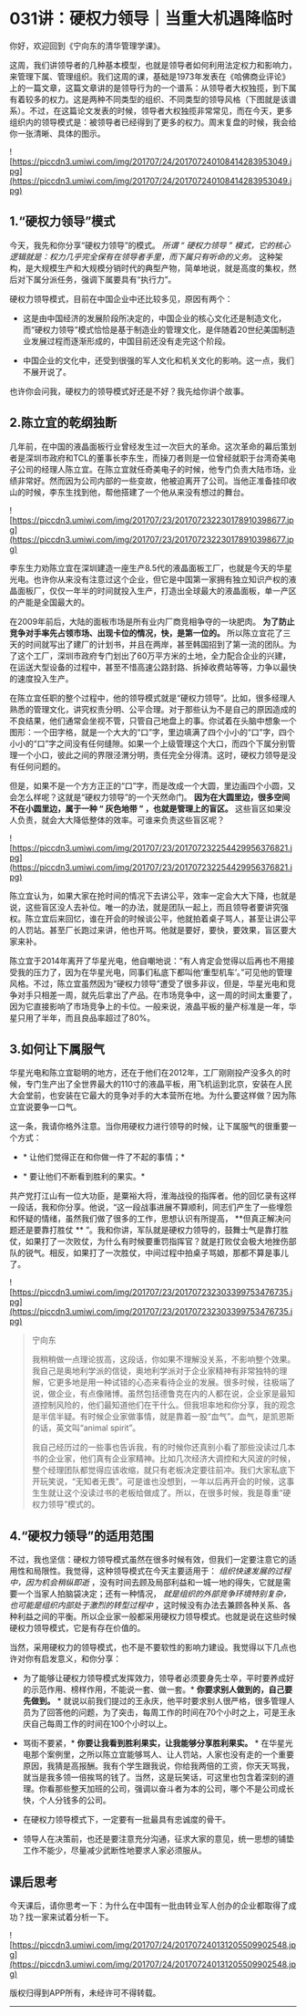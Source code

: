 # 031讲：硬权力领导｜当重大机遇降临时

你好，欢迎回到《宁向东的清华管理学课》。

这周，我们讲领导者的几种基本模型，也就是领导者如何利用法定权力和影响力，来管理下属、管理组织。我们这周的课，基础是1973年发表在《哈佛商业评论》上的一篇文章，这篇文章讲的是领导行为的一个谱系：从领导者大权独揽，到下属有着较多的权力。这是两种不同类型的组织、不同类型的领导风格（下图就是该谱系）。不过，在这篇论文发表的时候，领导者大权独揽非常常见，而在今天，更多组织内的领导模式是：被领导者已经得到了更多的权力。周末复盘的时候，我会给你一张清晰、具体的图示。

![https://piccdn3.umiwi.com/img/201707/24/201707240108414283953049.jpg](https://piccdn3.umiwi.com/img/201707/24/201707240108414283953049.jpg)

## 1.“硬权力领导”模式

今天，我先和你分享“硬权力领导”的模式。 *所谓 “ 硬权力领导 ” 模式，它的核心逻辑就是：权力几乎完全保有在领导者手里，而下属只有听命的义务。* 这种架构，是大规模生产和大规模分销时代的典型产物，简单地说，就是高度的集权，然后对下属分派任务，强调下属要具有“执行力”。

硬权力领导模式，目前在中国企业中还比较多见，原因有两个：

* 这是由中国经济的发展阶段所决定的，中国企业的核心文化还是制造文化，而“硬权力领导”模式恰恰是基于制造业的管理文化，是伴随着20世纪美国制造业发展过程而逐渐形成的，中国目前还没有走完这个阶段。

* 中国企业的文化中，还受到很强的军人文化和机关文化的影响。这一点，我们不展开说了。

也许你会问我，硬权力的领导模式好还是不好？我先给你讲个故事。

## 2.陈立宜的乾纲独断

几年前，在中国的液晶面板行业曾经发生过一次巨大的革命。这次革命的幕后策划者是深圳市政府和TCL的董事长李东生，而操刀者则是一位曾经就职于台湾奇美电子公司的经理人陈立宜。在陈立宜就任奇美电子的时候，他专门负责大陆市场，业绩非常好。然而因为公司内部的一些变故，他被迫离开了公司。当他正准备挂印收山的时候，李东生找到他，帮他搭建了一个他从来没有想过的舞台。

![https://piccdn3.umiwi.com/img/201707/23/201707232230178910398677.jpg](https://piccdn3.umiwi.com/img/201707/23/201707232230178910398677.jpg)

李东生力劝陈立宜在深圳建造一座生产8.5代的液晶面板工厂，也就是今天的华星光电。也许你从来没有注意过这个企业，但它是中国第一家拥有独立知识产权的液晶面板厂，仅仅一年半的时间就投入生产，打造出全球最大的液晶面板，单一产区的产能是全国最大的。

在2009年前后，大陆的面板市场是所有业内厂商竞相争夺的一块肥肉。 **为了防止竞争对手率先占领市场、出现卡位的情况，快，是第一位的。** 所以陈立宜花了三天的时间就写出了建厂的计划书，并且在两岸，甚至韩国招到了第一流的团队。为了这个工厂，深圳市政府专门划出了60万平方米的土地，全力配合企业的兴建，在运送大型设备的过程中，甚至不惜高速公路封路、拆掉收费站等等，力争以最快的速度投入生产。

在陈立宜任职的整个过程中，他的领导模式就是“硬权力领导”。比如，很多经理人熟悉的管理文化，讲究权责分明、公平合理。对于那些认为不是自己的原因造成的不良结果，他们通常会坐视不管，只管自己地盘上的事。你试着在头脑中想象一个图形：一个田字格，就是一个大大的“口”字，里边填满了四个小小的“口”字，四个小小的“口”字之间没有任何缝隙。如果一个上级管理这个大口，而四个下属分别管理一个小口，彼此之间的界限泾渭分明，责任完全分得清。这时，硬权力领导是没有任何问题的。

但是，如果不是一个方方正正的“口”字，而是改成一个大圆，里边画四个小圆，又会怎么样呢？这就是“硬权力领导”的一个天然命门。 **因为在大圆里边，很多空间不在小圆里边，属于一种 “ 灰色地带 ” ，也就是管理上的盲区。** 这些盲区如果没人负责，就会大大降低整体的效率。可谁来负责这些盲区呢？

![https://piccdn3.umiwi.com/img/201707/23/201707232254429956376821.jpg](https://piccdn3.umiwi.com/img/201707/23/201707232254429956376821.jpg)

陈立宜认为，如果大家在抢时间的情况下去讲公平，效率一定会大大下降，也就是说，这些盲区没人去补位。唯一的办法，就是团队一起上，而且领导者要讲究强权。陈立宜后来回忆，谁在开会的时候谈公平，他就拍着桌子骂人，甚至让讲公平的人罚站。甚至厂长跑过来讲，他也开骂。他就是要好，要快，要效果，盲区要大家来补。

陈立宜于2014年离开了华星光电，他自嘲地说：“有人肯定会觉得以后再也不用接受我的压力了，因为在华星光电，同事们私底下都叫他‘重型机车’。”可见他的管理风格。不过，陈立宜虽然因为“硬权力领导”遭受了很多非议，但是，华星光电和竞争对手只相差一周，就先后拿出了产品。在市场竞争中，这一周的时间太重要了，因为它直接影响了市场竞争上的卡位。一般来说，液晶平板的量产标准是一年，华星只用了半年，而且良品率超过了80%。

## 3.如何让下属服气

华星光电和陈立宜聪明的地方，还在于他们在2012年，工厂刚刚投产没多久的时候，专门生产出了全世界最大的110寸的液晶平板，用飞机运到北京，安装在人民大会堂前，也安装在它最大的竞争对手的大本营所在地。为什么要这样做？因为陈立宜说要争一口气。

这一条，我请你格外注意。当你用硬权力进行领导的时候，让下属服气的很重要一个方式：

* * 让他们觉得正在和你做一件了不起的事情；* 

* * 要让他们不断看到胜利的果实。* 

共产党打江山有一位大功臣，是粟裕大将，淮海战役的指挥者。他的回忆录有这样一段话，我和你分享。他说，“这一段战事进展不算顺利，同志们产生了一些埋怨和怀疑的情绪，虽然我们做了很多的工作，思想认识有所提高， **但真正解决问题还是要靠打胜仗 ** ”。我和你讲，军队就是硬权力领导的，鼓舞士气是靠打胜仗，如果打了一次败仗，为什么有时候要重罚指挥官？就是打败仗会极大地挫伤部队的锐气。相反，如果打了一次胜仗，中间过程中拍桌子骂娘，那都不算是事儿了。

![https://piccdn3.umiwi.com/img/201707/23/201707232303399753476735.jpg](https://piccdn3.umiwi.com/img/201707/23/201707232303399753476735.jpg)

> 宁向东
> 
> 我稍稍做一点理论拔高，这段话，你如果不理解没关系，不影响整个效果。我自己是奥地利学派的信徒，奥地利学派对于企业家精神有非常独特的理解，它更多地是用一种试错的心态来看待企业的发展。很多时候，往极端了说，做企业，有点像赌博。虽然包括德鲁克在内的人都在说，企业家是最知道控制风险的，他们最知道他们在干什么。但我坦率地和你分享，我的观念是半信半疑。有时候企业家做事情，就是靠着一股“血气”。血气，是凯恩斯的话，英文叫“animal spirit”。
> 
> 我自己经历过的一些事也告诉我，有的时候你还真别小看了那些没读过几本书的企业家，他们真有企业家精神。比如几次经济大调控和大风波的时候，整个经理团队都觉得应该收缩，就只有老板决定要往前冲。我们大家私底下开玩笑说，“无知者无畏”。可是谁也没想到，一年以后再开会的时候，这事生生就让这个没读过书的老板给做成了。所以，在很多时候，我是尊重“硬权力领导”模式的。

## 4.“硬权力领导”的适用范围

不过，我也坚信：硬权力领导模式虽然在很多时候有效，但我们一定要注意它的适用性和局限性。我觉得，这种领导模式在今天主要适用于： *组织快速发展的过程中，因为机会稍纵即逝* ，没有时间去顾及局部利益和一城一地的得失，它就是需要一个当家人拍脑袋决定；还有一种情况， *就是组织的外部竞争环境特别复杂，也可能是组织内部处于激烈的转型过程中* ，这时候没有办法去兼顾各种关系、各种利益之间的平衡。所以企业家一般都采用硬权力领导模式。也就是说在这些时候硬权力领导模式，它是有存在价值的。

当然，采用硬权力的领导模式，也不是不要软性的影响力建设。我觉得以下几点也许对你有启发意义，和你分享：

* 为了能够让硬权力领导模式发挥效力，领导者必须要身先士卒，平时要养成好的示范作用、榜样作用，不能说一套、做一套。* **你要求别人做到的，自己要先做到。** * 就说以前我们提过的王永庆，他平时要求别人很严格，很多管理人员为了回答他的问题，为了突击，每周工作的时间在70个小时之上，可是王永庆自己每周工作的时间在100个小时以上。

* 骂街不要紧，* **你要让我看到胜利果实，让我能够分享胜利果实。** * 在华星光电那个案例里，之所以陈立宜能够骂人、让人罚站，人家也没有走的一个重要原因，我猜是高报酬。我有个学生跟我说，你给我两倍的工资，你天天骂我，就当是我多领一倍挨骂的钱了。当然，这是玩笑话，可这里也包含着深刻的道理。你看那些整天加班的公司，强调以奋斗者为本的公司，哪个不是公司成长快，个人分钱多的公司。

* 在硬权力领导模式下，一定要有一批最具有忠诚度的骨干。

* 领导人在决策前，也还是要注意充分沟通，征求大家的意见，统一思想的铺垫工作不能少，尽量减少武断性地要求人家必须服从。

## 课后思考

今天课后，请你思考一下：为什么在中国有一批由转业军人创办的企业都取得了成功？找一家来试着分析一下。

![https://piccdn3.umiwi.com/img/201707/24/201707240131205509902548.jpg](https://piccdn3.umiwi.com/img/201707/24/201707240131205509902548.jpg)

版权归得到APP所有，未经许可不得转载。

---

